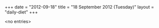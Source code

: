 +++
date = "2012-09-18"
title = "18 September 2012 (Tuesday)"
layout = "daily-diet"
+++

<p>&lt;no entries&gt;</p>